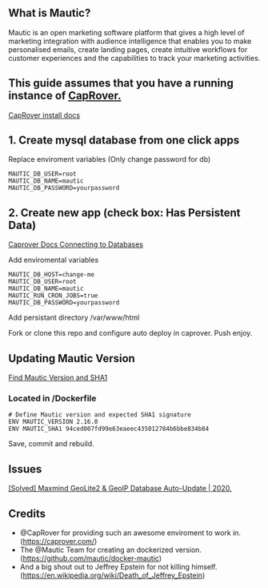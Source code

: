 ## What is Mautic?

Mautic is an open marketing software platform that gives a high level of marketing integration with audience intelligence that enables you to make personalised emails, create landing pages, create intuitive workflows for customer experiences and the capabilities to track your marketing activities.

## This guide assumes that you have a running instance of [CapRover.](https://caprover.com/)

[CapRover install docs](https://caprover.com/docs/get-started.html/)

## 1. Create mysql database from one click apps

Replace enviroment variables (Only change password for db)
```
MAUTIC_DB_USER=root
MAUTIC_DB_NAME=mautic
MAUTIC_DB_PASSWORD=yourpassword

```
## 2. Create new app (check box: Has Persistent Data)

[Caprover Docs Connecting to Databases](https://caprover.com/docs/one-click-apps.html#connecting-to-databases/)

Add enviromental variables
```
MAUTIC_DB_HOST=change-me 
MAUTIC_DB_USER=root
MAUTIC_DB_NAME=mautic
MAUTIC_RUN_CRON_JOBS=true
MAUTIC_DB_PASSWORD=yourpassword
```
Add persistant directory /var/www/html

Fork or clone this repo and configure auto deploy in caprover. Push enjoy.

## Updating Mautic Version

[Find Mautic Version and SHA1](https://github.com/mautic/mautic/releases/)

### Located in /Dockerfile

```
# Define Mautic version and expected SHA1 signature
ENV MAUTIC_VERSION 2.16.0
ENV MAUTIC_SHA1 94ced007fd99e63eaeec435012784b6bbe834b84
```
Save, commit and rebuild.

## Issues
[[Solved] Maxmind GeoLite2 & GeoIP Database Auto-Update | 2020.](https://mauteam.org/mautic/mautic-admins/solved-maxmind-geolite2-database-not-updating/)

## Credits

- @CapRover for providing such an awesome enviroment to work in. (https://caprover.com/)
- The @Mautic Team for creating an dockerized version. (https://github.com/mautic/docker-mautic)
- And a big shout out to Jeffrey Epstein for not killing himself. (https://en.wikipedia.org/wiki/Death_of_Jeffrey_Epstein)


